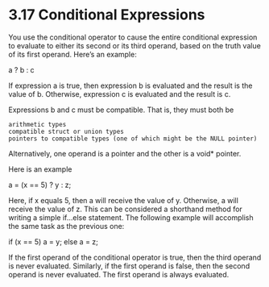 # 3.17 Conditional Expressions

You use the conditional operator to cause the entire conditional expression to evaluate to either its second or its third operand, based on the truth value of its first operand. Here’s an example:

a ? b : c

If expression a is true, then expression b is evaluated and the result is the value of b. Otherwise, expression c is evaluated and the result is c.

Expressions b and c must be compatible. That is, they must both be

    arithmetic types
    compatible struct or union types
    pointers to compatible types (one of which might be the NULL pointer) 

Alternatively, one operand is a pointer and the other is a void* pointer.

Here is an example

a = (x == 5) ? y : z;

Here, if x equals 5, then a will receive the value of y. Otherwise, a will receive the value of z. This can be considered a shorthand method for writing a simple if…else statement. The following example will accomplish the same task as the previous one:

if (x == 5)
    a = y;
else
    a = z;

If the first operand of the conditional operator is true, then the third operand is never evaluated. Similarly, if the first operand is false, then the second operand is never evaluated. The first operand is always evaluated. 
